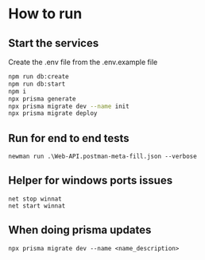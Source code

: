 

# How to run
## Start the services
Create the .env file from the .env.example file
``` sh
npm run db:create
npm run db:start
npm i
npx prisma generate 
npx prisma migrate dev --name init
npx prisma migrate deploy
```

## Run for end to end tests
```
newman run .\Web-API.postman-meta-fill.json --verbose 
```

## Helper for windows ports issues
```
net stop winnat
net start winnat
```

## When doing prisma updates
```
npx prisma migrate dev --name <name_description>

```

